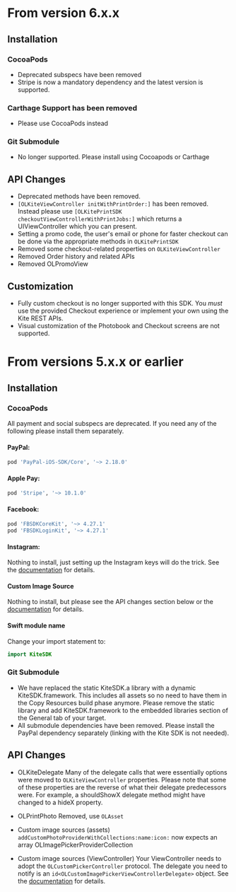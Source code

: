 # From version 6.x.x

## Installation

### CocoaPods
- Deprecated subspecs have been removed
- Stripe is now a mandatory dependency and the latest version is supported.

### Carthage Support has been removed
- Please use CocoaPods instead

### Git Submodule
- No longer supported. Please install using Cocoapods or Carthage

 ## API Changes
 - Deprecated methods have been removed.
 - `[OLKiteViewController initWithPrintOrder:]` has been removed. Instead please use `[OLKitePrintSDK checkoutViewControllerWithPrintJobs:]` which returns a UIViewController which you can present.
 - Setting a promo code, the user's email or phone for faster checkout can be done via the appropriate methods in `OLKitePrintSDK`
 - Removed some checkout-related properties on `OLKiteViewController`
 - Removed Order history and related APIs
 - Removed OLPromoView

 ## Customization
 - Fully custom checkout is no longer supported with this SDK. You *must* use the provided Checkout experience or implement your own using the Kite REST APIs.
 - Visual customization of the Photobook and Checkout screens are not supported.
 

# From versions 5.x.x or earlier

## Installation

### CocoaPods
 All payment and social subspecs are deprecated. If you need any of the following please install them separately.
#### PayPal:
 ```ruby
 pod 'PayPal-iOS-SDK/Core', '~> 2.18.0'
 ```
#### Apple Pay:
 ```ruby
 pod 'Stripe', '~> 10.1.0'
 ```
#### Facebook:
 ```ruby
 pod 'FBSDKCoreKit', '~> 4.27.1'
 pod 'FBSDKLoginKit', '~> 4.27.1'
 ```

#### Instagram:
 Nothing to install, just setting up the Instagram keys will do the trick. See the [documentation](Kite-SDK/docs/social_photo_sources.md) for details.

#### Custom Image Source
 Nothing to install, but please see the API changes section below or the [documentation](Kite-SDK/docs/custom_photo_sources.md) for details.

#### Swift module name
 Change your import statement to:
```swift
import KiteSDK
```

### Git Submodule
 * We have replaced the static KiteSDK.a library with a dynamic KiteSDK.framework. This includes all assets so no need to have them in the Copy Resources build phase anymore. Please remove the static library and add KiteSDK.framework to the embedded libraries section of the General tab of your target.
 * All submodule dependencies have been removed. Please install the PayPal dependency separately (linking with the Kite SDK is not needed).

 ## API Changes

 * OLKiteDelegate
 Many of the delegate calls that were essentially options were moved to `OLKiteViewController` properties. Please note that some of these properties are the reverse of what their delegate predecessors were. For example, a shouldShowX delegate method might have changed to a hideX property.

 * OLPrintPhoto
 Removed, use `OLAsset`

 * Custom image sources (assets)
 `addCustomPhotoProviderWithCollections:name:icon:` now expects an array OLImagePickerProviderCollection

 * Custom image sources (ViewController)
 Your ViewController needs to adopt the `OLCustomPickerController` protocol. The delegate you need to notify is an `id<OLCustomImagePickerViewControllerDelegate>` object. See the [documentation](Kite-SDK/docs/custom_photo_sources.md) for details.

